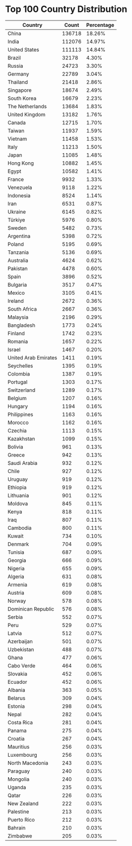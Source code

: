 # Top 100 Country Distribution
| Country | Count | Percentage |
|----|----|----|
| China | 136718 | 18.26% |
| India | 112076 | 14.97% |
| United States | 111113 | 14.84% |
| Brazil | 32178 | 4.30% |
| Russia | 24723 | 3.30% |
| Germany | 22789 | 3.04% |
| Thailand | 21418 | 2.86% |
| Singapore | 18674 | 2.49% |
| South Korea | 16679 | 2.23% |
| The Netherlands | 13684 | 1.83% |
| United Kingdom | 13182 | 1.76% |
| Canada | 12715 | 1.70% |
| Taiwan | 11937 | 1.59% |
| Vietnam | 11458 | 1.53% |
| Italy | 11213 | 1.50% |
| Japan | 11085 | 1.48% |
| Hong Kong | 10882 | 1.45% |
| Egypt | 10582 | 1.41% |
| France | 9932 | 1.33% |
| Venezuela | 9118 | 1.22% |
| Indonesia | 8524 | 1.14% |
| Iran | 6531 | 0.87% |
| Ukraine | 6145 | 0.82% |
| Türkiye | 5976 | 0.80% |
| Sweden | 5482 | 0.73% |
| Argentina | 5398 | 0.72% |
| Poland | 5195 | 0.69% |
| Tanzania | 5136 | 0.69% |
| Australia | 4624 | 0.62% |
| Pakistan | 4478 | 0.60% |
| Spain | 3896 | 0.52% |
| Bulgaria | 3517 | 0.47% |
| Mexico | 3105 | 0.41% |
| Ireland | 2672 | 0.36% |
| South Africa | 2667 | 0.36% |
| Malaysia | 2196 | 0.29% |
| Bangladesh | 1773 | 0.24% |
| Finland | 1742 | 0.23% |
| Romania | 1657 | 0.22% |
| Israel | 1467 | 0.20% |
| United Arab Emirates | 1411 | 0.19% |
| Seychelles | 1395 | 0.19% |
| Colombia | 1387 | 0.19% |
| Portugal | 1303 | 0.17% |
| Switzerland | 1289 | 0.17% |
| Belgium | 1207 | 0.16% |
| Hungary | 1194 | 0.16% |
| Philippines | 1163 | 0.16% |
| Morocco | 1162 | 0.16% |
| Czechia | 1113 | 0.15% |
| Kazakhstan | 1099 | 0.15% |
| Bolivia | 961 | 0.13% |
| Greece | 942 | 0.13% |
| Saudi Arabia | 932 | 0.12% |
| Chile | 927 | 0.12% |
| Uruguay | 919 | 0.12% |
| Ethiopia | 919 | 0.12% |
| Lithuania | 901 | 0.12% |
| Moldova | 845 | 0.11% |
| Kenya | 818 | 0.11% |
| Iraq | 807 | 0.11% |
| Cambodia | 800 | 0.11% |
| Kuwait | 734 | 0.10% |
| Denmark | 704 | 0.09% |
| Tunisia | 687 | 0.09% |
| Georgia | 666 | 0.09% |
| Nigeria | 655 | 0.09% |
| Algeria | 631 | 0.08% |
| Armenia | 619 | 0.08% |
| Austria | 609 | 0.08% |
| Norway | 578 | 0.08% |
| Dominican Republic | 576 | 0.08% |
| Serbia | 552 | 0.07% |
| Peru | 529 | 0.07% |
| Latvia | 512 | 0.07% |
| Azerbaijan | 501 | 0.07% |
| Uzbekistan | 488 | 0.07% |
| Ghana | 477 | 0.06% |
| Cabo Verde | 464 | 0.06% |
| Slovakia | 452 | 0.06% |
| Ecuador | 452 | 0.06% |
| Albania | 363 | 0.05% |
| Belarus | 309 | 0.04% |
| Estonia | 298 | 0.04% |
| Nepal | 282 | 0.04% |
| Costa Rica | 281 | 0.04% |
| Panama | 275 | 0.04% |
| Croatia | 267 | 0.04% |
| Mauritius | 256 | 0.03% |
| Luxembourg | 256 | 0.03% |
| North Macedonia | 243 | 0.03% |
| Paraguay | 240 | 0.03% |
| Mongolia | 240 | 0.03% |
| Uganda | 235 | 0.03% |
| Qatar | 226 | 0.03% |
| New Zealand | 222 | 0.03% |
| Palestine | 213 | 0.03% |
| Puerto Rico | 212 | 0.03% |
| Bahrain | 210 | 0.03% |
| Zimbabwe | 205 | 0.03% |
